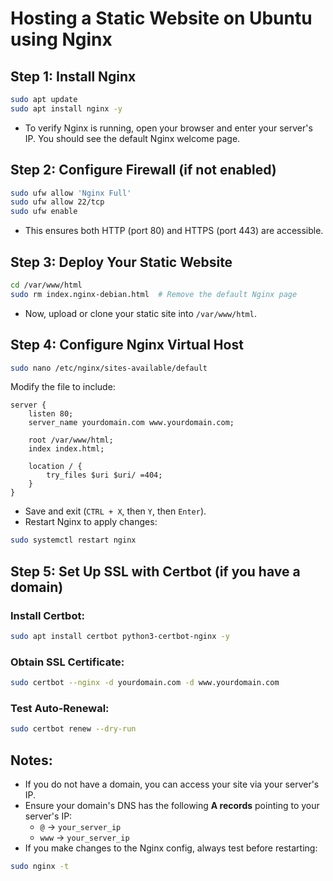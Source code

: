 # Hosting a Static Website on Ubuntu using Nginx

## Step 1: Install Nginx

```bash
sudo apt update
sudo apt install nginx -y
```

- To verify Nginx is running, open your browser and enter your server's IP. You should see the default Nginx welcome page.

## Step 2: Configure Firewall (if not enabled)

```bash
sudo ufw allow 'Nginx Full'
sudo ufw allow 22/tcp
sudo ufw enable
```

- This ensures both HTTP (port 80) and HTTPS (port 443) are accessible.

## Step 3: Deploy Your Static Website

```bash
cd /var/www/html
sudo rm index.nginx-debian.html  # Remove the default Nginx page
```

- Now, upload or clone your static site into `/var/www/html`.

## Step 4: Configure Nginx Virtual Host

```bash
sudo nano /etc/nginx/sites-available/default
```

Modify the file to include:

```nginx
server {
    listen 80;
    server_name yourdomain.com www.yourdomain.com;

    root /var/www/html;
    index index.html;

    location / {
        try_files $uri $uri/ =404;
    }
}
```

- Save and exit (`CTRL + X`, then `Y`, then `Enter`).
- Restart Nginx to apply changes:

```bash
sudo systemctl restart nginx
```

## Step 5: Set Up SSL with Certbot (if you have a domain)

### Install Certbot:

```bash
sudo apt install certbot python3-certbot-nginx -y
```

### Obtain SSL Certificate:

```bash
sudo certbot --nginx -d yourdomain.com -d www.yourdomain.com
```

### Test Auto-Renewal:

```bash
sudo certbot renew --dry-run
```

## Notes:

- If you do not have a domain, you can access your site via your server's IP.
- Ensure your domain's DNS has the following **A records** pointing to your server's IP:
  - `@` → `your_server_ip`
  - `www` → `your_server_ip`
- If you make changes to the Nginx config, always test before restarting:

```bash
sudo nginx -t
```

